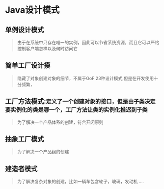 # Java设计模式

## 单例设计模式
> 由于在系统中只存在唯一的实例，因此可以节省系统资源，而且它可以严格控制客户端怎样以及何时访问它

## 简单工厂设计摸
> 隐藏了对象创建对象的细节，不属于GoF 23种设计模式,但是在开发使用十分频繁，

## 工厂方法模式:`定义了一个创建对象的接口，但是由子类决定要实例化的类是哪一个，工厂方法让类的实例化推迟到子类`
> 为了解决一个产品体系的创建，符合开闭原则


## 抽象工厂模式
> 为了解决一个产品组的创建

## 建造者模式
> 为了解决复杂对象的创建，比如一辆车包含轮子，玻璃，发动机 ....